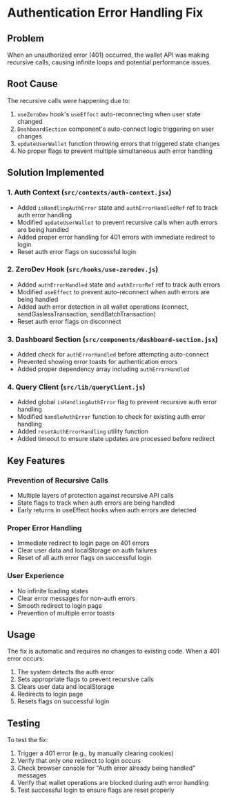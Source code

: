 # Authentication Error Handling Fix

## Problem
When an unauthorized error (401) occurred, the wallet API was making recursive calls, causing infinite loops and potential performance issues.

## Root Cause
The recursive calls were happening due to:
1. `useZeroDev` hook's `useEffect` auto-reconnecting when user state changed
2. `DashboardSection` component's auto-connect logic triggering on user changes
3. `updateUserWallet` function throwing errors that triggered state changes
4. No proper flags to prevent multiple simultaneous auth error handling

## Solution Implemented

### 1. Auth Context (`src/contexts/auth-context.jsx`)
- Added `isHandlingAuthError` state and `authErrorHandledRef` ref to track auth error handling
- Modified `updateUserWallet` to prevent recursive calls when auth errors are being handled
- Added proper error handling for 401 errors with immediate redirect to login
- Reset auth error flags on successful login

### 2. ZeroDev Hook (`src/hooks/use-zerodev.js`)
- Added `authErrorHandled` state and `authErrorRef` ref to track auth errors
- Modified `useEffect` to prevent auto-reconnect when auth errors are being handled
- Added auth error detection in all wallet operations (connect, sendGaslessTransaction, sendBatchTransaction)
- Reset auth error flags on disconnect

### 3. Dashboard Section (`src/components/dashboard-section.jsx`)
- Added check for `authErrorHandled` before attempting auto-connect
- Prevented showing error toasts for authentication errors
- Added proper dependency array including `authErrorHandled`

### 4. Query Client (`src/lib/queryClient.js`)
- Added global `isHandlingAuthError` flag to prevent recursive auth error handling
- Modified `handleAuthError` function to check for existing auth error handling
- Added `resetAuthErrorHandling` utility function
- Added timeout to ensure state updates are processed before redirect

## Key Features

### Prevention of Recursive Calls
- Multiple layers of protection against recursive API calls
- State flags to track when auth errors are being handled
- Early returns in useEffect hooks when auth errors are detected

### Proper Error Handling
- Immediate redirect to login page on 401 errors
- Clear user data and localStorage on auth failures
- Reset of all auth error flags on successful login

### User Experience
- No infinite loading states
- Clear error messages for non-auth errors
- Smooth redirect to login page
- Prevention of multiple error toasts

## Usage

The fix is automatic and requires no changes to existing code. When a 401 error occurs:

1. The system detects the auth error
2. Sets appropriate flags to prevent recursive calls
3. Clears user data and localStorage
4. Redirects to login page
5. Resets flags on successful login

## Testing

To test the fix:
1. Trigger a 401 error (e.g., by manually clearing cookies)
2. Verify that only one redirect to login occurs
3. Check browser console for "Auth error already being handled" messages
4. Verify that wallet operations are blocked during auth error handling
5. Test successful login to ensure flags are reset properly 